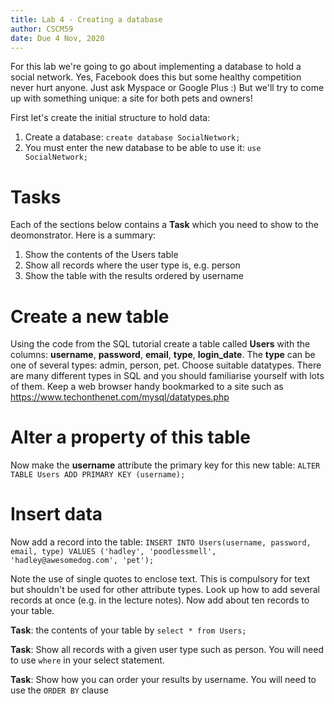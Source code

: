 ```yaml
---
title: Lab 4 - Creating a database
author: CSCM59
date: Due 4 Nov, 2020
---
```


For this lab we're going to go about implementing a database to hold a social
network. Yes, Facebook does this but some healthy competition never hurt 
anyone. Just ask Myspace or Google Plus :) But we'll try to come up with 
something unique: a site for both pets and owners!

First let's create the initial structure to hold data:

1.  Create a database: `create database SocialNetwork;`
2.  You must enter the new database to be able to use it: `use SocialNetwork;`

# Tasks

Each of the sections below contains a **Task** which you need to show to the
deomonstrator. Here is a summary:

1. Show the contents of the Users table
2. Show all records where the user type is, e.g. person
3. Show the table with the results ordered by username

# Create a new table

Using the code from the SQL tutorial create a table called **Users** with the
columns: **username**, **password**, **email**, **type**, **login_date**. The
**type** can be one of several types: admin, person, pet. Choose suitable
datatypes.  There are many different types in SQL and you should familiarise
yourself with lots of them. Keep a web browser handy bookmarked to a site such
as <https://www.techonthenet.com/mysql/datatypes.php> 

# Alter a property of this table

Now make the **username** attribute the primary key for this new 
table: `ALTER TABLE Users ADD PRIMARY KEY (username);`

# Insert data

Now add a record into the table: 
`INSERT INTO Users(username, password, email, type) VALUES ('hadley', 'poodlessmell', 'hadley@awesomedog.com', 'pet');`

Note the use of single quotes to enclose text.  This is compulsory for text but
shouldn't be used for other attribute types. Look up how to add several records
at once (e.g. in the lecture notes). Now add about ten records to your table.

**Task**: the contents of your table by `select * from Users;`  

**Task**: Show all records with a given user type such as person.  You will need to
  use `where` in your select statement. 

**Task**: Show how you can order your results by username. You will need to use the
  `ORDER BY` clause



